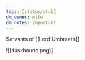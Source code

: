 ```yaml
---
tags: [status/stub]
dm_owner: mike
dm_notes: important
---
```


Servants of [[Lord Umbraeth]]

![[duskhound.png]]